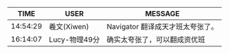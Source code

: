TIME | USER | MESSAGE
--- | --- | ---
14:54:29 | 羲文(Xiwen) | Navigator 翻译成天才班太夸张了。
16:14:07 | Lucy-物理49分 | 确实太夸张了，可以翻成资优班
